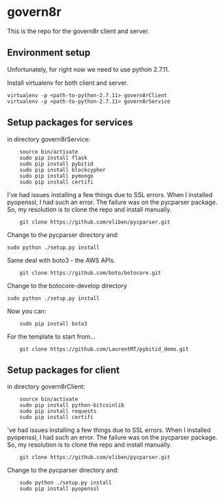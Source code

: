 # govern8r

This is the repo for the govern8r client and server.

## Environment setup

Unfortunately, for right now we need to use python 2.7.11.

Install virtualenv for both client and server. 
```
virtualenv -p <path-to-python-2.7.11> govern8rClient
virtualenv -p <path-to-python-2.7.11> govern8rService
```

## Setup packages for services

in directory govern8rService:
```
	source bin/activate
	sudo pip install flask
	sudo pip install pybitid
	sudo pip install blockcypher
	sudo pip install pymongo
	sudo pip install certifi
```

I've had issues installing a few things due to SSL errors. When I installed pyopenssl, I had such an error. The failure was on the pycparser package. So, my resolution is to clone the repo and install manually.
```
	git clone https://github.com/eliben/pycparser.git
```
	
Change to the pycparser directory and:
```
sudo python ./setup.py install
```
	
Same deal with boto3 - the AWS APIs.
```
	git clone https://github.com/boto/botocore.git
```

Change to the botocore-develop directory
```
sudo python ./setup.py install
```

Now you can:
```
	sudo pip install boto3
```	

For the template to start from...
```
	git clone https://github.com/LaurentMT/pybitid_demo.git
```

## Setup packages for client


in directory govern8rClient:
```
	source bin/activate
	sudo pip install python-bitcoinlib
	sudo pip install requests
	sudo pip install certifi

```

've had issues installing a few things due to SSL errors. When I installed pyopenssl, I had such an error. The failure was on the pycparser package. So, my resolution is to clone the repo and install manually.
```
	git clone https://github.com/eliben/pycparser.git
```
	
Change to the pycparser directory and:
```
	sudo python ./setup.py install
	sudo pip install pyopenssl
```

